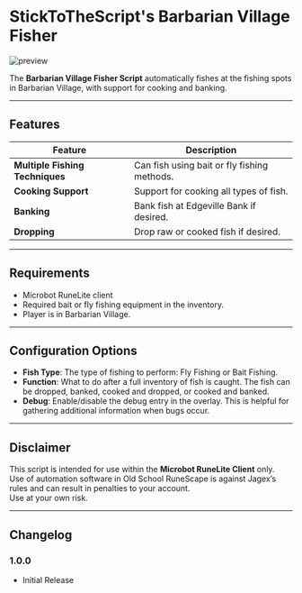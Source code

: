 # StickToTheScript's Barbarian Village Fisher

![preview](images/fishing.jpg)

The **Barbarian Village Fisher Script** automatically fishes at the fishing spots in Barbarian Village, with support for cooking and banking.

---

## Features

| Feature                         | Description                                 |
|---------------------------------|---------------------------------------------|
| **Multiple Fishing Techniques** | Can fish using bait or fly fishing methods. |
| **Cooking Support**             | Support for cooking all types of fish.      |
| **Banking**                     | Bank fish at Edgeville Bank if desired.     |
| **Dropping**                    | Drop raw or cooked fish if desired.         |

---

## Requirements
- Microbot RuneLite client
- Required bait or fly fishing equipment in the inventory.
- Player is in Barbarian Village.

---

## Configuration Options
- **Fish Type**: The type of fishing to perform: Fly Fishing or Bait Fishing.
- **Function**: What to do after a full inventory of fish is caught. The fish can be dropped, banked, cooked and dropped, or cooked and banked.
- **Debug**: Enable/disable the debug entry in the overlay. This is helpful for gathering additional information when bugs occur.

---

## Disclaimer
This script is intended for use within the **Microbot RuneLite Client** only.  
Use of automation software in Old School RuneScape is against Jagex’s rules and can result in penalties to your account.  
Use at your own risk.

---

## Changelog

### 1.0.0
- Initial Release